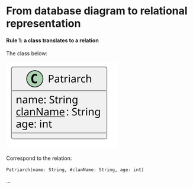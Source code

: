# From database diagram to relational representation

<div class="row row-cols-md-2"><div>

#### Rule 1: a class translates to a relation

The class below:

<div class="text-center">

![_uml/basic.pu](_uml/basic.svg)
</div>

Correspond to the relation:

```php!
Patriarch(name: String, #clanName: String, age: int)
```
</div><div>

...
</div></div>